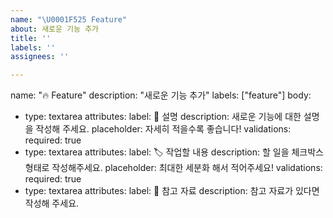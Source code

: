 ```yaml
---
name: "\U0001F525 Feature"
about: 새로운 기능 추가
title: ''
labels: ''
assignees: ''

---
```


name: "🔥 Feature"
description: "새로운 기능 추가"
labels: ["feature"]
body:
  - type: textarea
    attributes:
      label: 📌 설명
      description: 새로운 기능에 대한 설명을 작성해 주세요.
      placeholder: 자세히 적을수록 좋습니다!
    validations:
      required: true
  - type: textarea
    attributes:
      label: 🏷️ 작업할 내용
      description: 할 일을 체크박스 형태로 작성해주세요.
      placeholder: 최대한 세분화 해서 적어주세요!
    validations:
      required: true
  - type: textarea
    attributes:
      label: 📁 참고 자료
      description: 참고 자료가 있다면 작성해 주세요.

